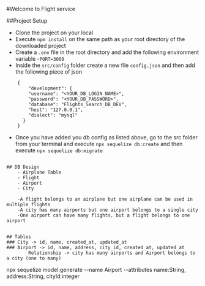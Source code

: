 #Welcome to Flight service

##Project Setup
- Clone the project on your local
- Execute `npm install` on the same path as your root    directory of the downloaded project
- Create a `.env` file in the root directory and add the following environment variable
    -`PORT=3000`
- Inside the `src/config` folder create a new file `config.json` and then add the following piece of json
```
    {
        "development": {
        "username": "<YOUR_DB_LOGIN_NAME>",
        "password": "<YOUR_DB_PASSWORD>",
        "database": "Flights_Search_DB_DEV",            
        "host": "127.0.0.1",
        "dialect": "mysql"
      }
    }
```
- Once you have added you db config as listed above, go to the src folder from your terminal and execute `npx sequelize db:create`
and then execute
`npx sequelize db:migrate`
```

## DB Design
    - Airplane Table
    - Flight
    - Airport
    - City

    -A flight belongs to an airplane but one airplane can be used in multiple flights
    -A city has many airports but one airport belongs to a single city 
    -One airport can have many flights, but a flight belongs to one airport


## Tables
### City -> id, name, created_at, updated_at
### Airport -> id, name, address, city_id, created_at, updated_at
        Relationship -> city has many airports and Airport belongs to a city (one to many)

```
npx sequelize model:generate --name Airport --attributes
name:String, address:String, cityId:integer
```

